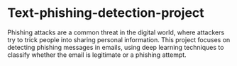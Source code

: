 # Text-phishing-detection-project
Phishing attacks are a common threat in the digital world, where attackers try to trick people into sharing personal information. This project focuses on detecting phishing messages in emails, using deep learning techniques to classify whether the email is legitimate or a phishing attempt.
